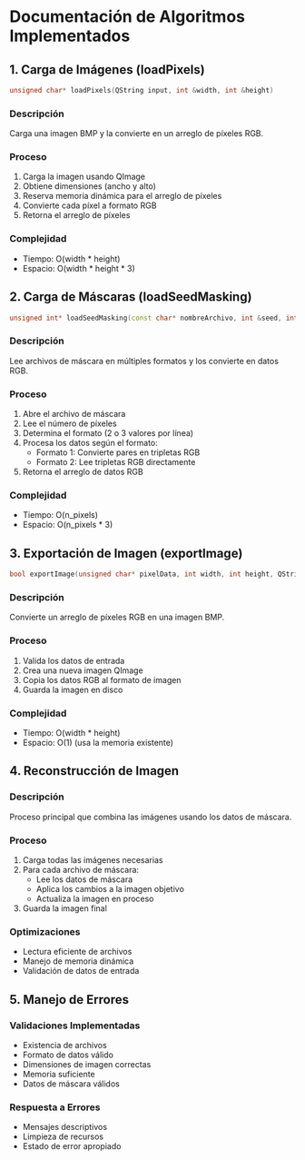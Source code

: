 # Documentación de Algoritmos Implementados

## 1. Carga de Imágenes (loadPixels)

```cpp
unsigned char* loadPixels(QString input, int &width, int &height)
```

### Descripción
Carga una imagen BMP y la convierte en un arreglo de píxeles RGB.

### Proceso
1. Carga la imagen usando QImage
2. Obtiene dimensiones (ancho y alto)
3. Reserva memoria dinámica para el arreglo de píxeles
4. Convierte cada píxel a formato RGB
5. Retorna el arreglo de píxeles

### Complejidad
- Tiempo: O(width * height)
- Espacio: O(width * height * 3)

## 2. Carga de Máscaras (loadSeedMasking)

```cpp
unsigned int* loadSeedMasking(const char* nombreArchivo, int &seed, int &n_pixels)
```

### Descripción
Lee archivos de máscara en múltiples formatos y los convierte en datos RGB.

### Proceso
1. Abre el archivo de máscara
2. Lee el número de píxeles
3. Determina el formato (2 o 3 valores por línea)
4. Procesa los datos según el formato:
   - Formato 1: Convierte pares en tripletas RGB
   - Formato 2: Lee tripletas RGB directamente
5. Retorna el arreglo de datos RGB

### Complejidad
- Tiempo: O(n_pixels)
- Espacio: O(n_pixels * 3)

## 3. Exportación de Imagen (exportImage)

```cpp
bool exportImage(unsigned char* pixelData, int width, int height, QString archivoSalida)
```

### Descripción
Convierte un arreglo de píxeles RGB en una imagen BMP.

### Proceso
1. Valida los datos de entrada
2. Crea una nueva imagen QImage
3. Copia los datos RGB al formato de imagen
4. Guarda la imagen en disco

### Complejidad
- Tiempo: O(width * height)
- Espacio: O(1) (usa la memoria existente)

## 4. Reconstrucción de Imagen

### Descripción
Proceso principal que combina las imágenes usando los datos de máscara.

### Proceso
1. Carga todas las imágenes necesarias
2. Para cada archivo de máscara:
   - Lee los datos de máscara
   - Aplica los cambios a la imagen objetivo
   - Actualiza la imagen en proceso
3. Guarda la imagen final

### Optimizaciones
- Lectura eficiente de archivos
- Manejo de memoria dinámica
- Validación de datos de entrada

## 5. Manejo de Errores

### Validaciones Implementadas
- Existencia de archivos
- Formato de datos válido
- Dimensiones de imagen correctas
- Memoria suficiente
- Datos de máscara válidos

### Respuesta a Errores
- Mensajes descriptivos
- Limpieza de recursos
- Estado de error apropiado 